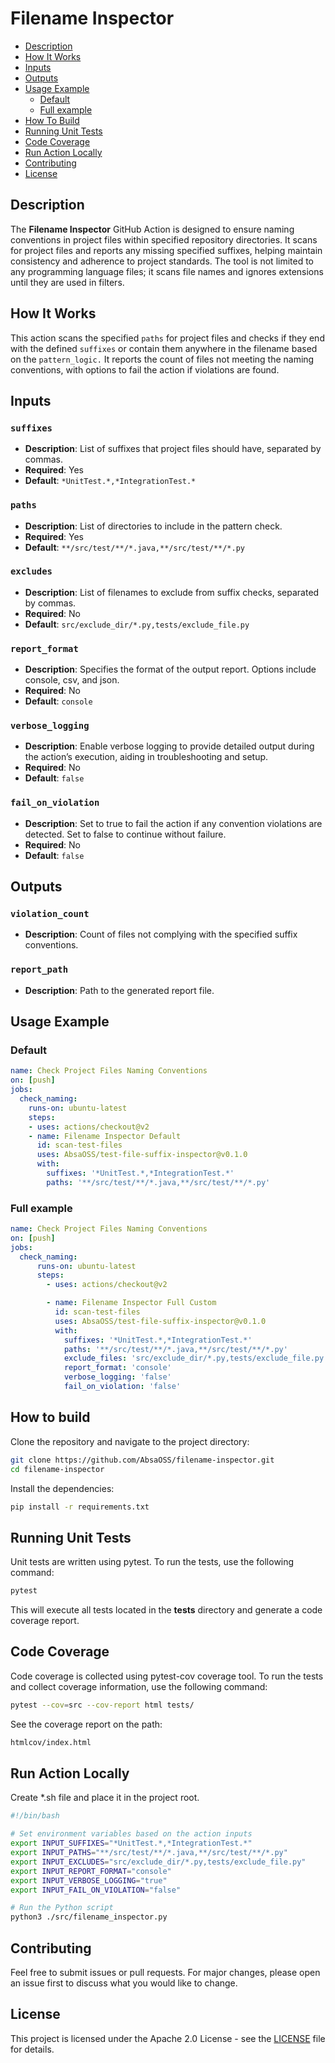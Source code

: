 # Filename Inspector

- [Description](#description)
- [How It Works](#how-it-works)
- [Inputs](#inputs)
- [Outputs](#outputs)
- [Usage Example](#usage-example)
  - [Default](#default)
  - [Full example](#full-example)
- [How To Build](#how-to-build)
- [Running Unit Tests](#running-unit-tests)
- [Code Coverage](#code-coverage)
- [Run Action Locally](#run-action-locally)
- [Contributing](#contributing)
- [License](#license)

## Description
The **Filename Inspector** GitHub Action is designed to ensure naming conventions in project files within specified repository directories. It scans for project files and reports any missing specified suffixes, helping maintain consistency and adherence to project standards. The tool is not limited to any programming language files; it scans file names and ignores extensions until they are used in filters.

## How It Works
This action scans the specified `paths` for project files and checks if they end with the defined `suffixes` or contain them anywhere in the filename based on the `pattern_logic.` It reports the count of files not meeting the naming conventions, with options to fail the action if violations are found.

## Inputs
### `suffixes`
- **Description**: List of suffixes that project files should have, separated by commas.
- **Required**: Yes
- **Default**: `*UnitTest.*,*IntegrationTest.*`

### `paths`
- **Description**: List of directories to include in the pattern check.
- **Required**: Yes
- **Default**: `**/src/test/**/*.java,**/src/test/**/*.py`

### `excludes`
- **Description**: List of filenames to exclude from suffix checks, separated by commas.
- **Required**: No
- **Default**: `src/exclude_dir/*.py,tests/exclude_file.py`

### `report_format`
- **Description**: Specifies the format of the output report. Options include console, csv, and json.
- **Required**: No
- **Default**: `console`

### `verbose_logging`
- **Description**: Enable verbose logging to provide detailed output during the action’s execution, aiding in troubleshooting and setup.
- **Required**: No
- **Default**: `false`

### `fail_on_violation`
- **Description**: Set to true to fail the action if any convention violations are detected. Set to false to continue without failure.
- **Required**: No
- **Default**: `false`

## Outputs
### `violation_count`
- **Description**: Count of files not complying with the specified suffix conventions.

### `report_path`
- **Description**: Path to the generated report file.

## Usage Example
### Default
```yaml
name: Check Project Files Naming Conventions
on: [push]
jobs:
  check_naming:
    runs-on: ubuntu-latest
    steps:
    - uses: actions/checkout@v2
    - name: Filename Inspector Default
      id: scan-test-files
      uses: AbsaOSS/test-file-suffix-inspector@v0.1.0
      with:
        suffixes: '*UnitTest.*,*IntegrationTest.*'
        paths: '**/src/test/**/*.java,**/src/test/**/*.py'
```

### Full example
```yaml
name: Check Project Files Naming Conventions
on: [push]
jobs:
  check_naming:
      runs-on: ubuntu-latest
      steps:
        - uses: actions/checkout@v2

        - name: Filename Inspector Full Custom
          id: scan-test-files
          uses: AbsaOSS/test-file-suffix-inspector@v0.1.0
          with:
            suffixes: '*UnitTest.*,*IntegrationTest.*'
            paths: '**/src/test/**/*.java,**/src/test/**/*.py'
            exclude_files: 'src/exclude_dir/*.py,tests/exclude_file.py'
            report_format: 'console'
            verbose_logging: 'false'
            fail_on_violation: 'false'
```

## How to build

Clone the repository and navigate to the project directory:

```bash
git clone https://github.com/AbsaOSS/filename-inspector.git
cd filename-inspector
```

Install the dependencies:
```bash
pip install -r requirements.txt
```


## Running Unit Tests
Unit tests are written using pytest. To run the tests, use the following command:

```bash
pytest
```

This will execute all tests located in the __tests__ directory and generate a code coverage report.

## Code Coverage
Code coverage is collected using pytest-cov coverage tool. To run the tests and collect coverage information, use the following command:

```bash
pytest --cov=src --cov-report html tests/
```
See the coverage report on the path:
```bash
htmlcov/index.html
```

## Run Action Locally
Create *.sh file and place it in the project root.
```bash
#!/bin/bash

# Set environment variables based on the action inputs
export INPUT_SUFFIXES="*UnitTest.*,*IntegrationTest.*"
export INPUT_PATHS="**/src/test/**/*.java,**/src/test/**/*.py"
export INPUT_EXCLUDES="src/exclude_dir/*.py,tests/exclude_file.py"
export INPUT_REPORT_FORMAT="console"
export INPUT_VERBOSE_LOGGING="true"
export INPUT_FAIL_ON_VIOLATION="false"

# Run the Python script
python3 ./src/filename_inspector.py
```


## Contributing
Feel free to submit issues or pull requests. For major changes, please open an issue first to discuss what you would like to change.

## License

This project is licensed under the Apache 2.0 License - see the [LICENSE](LICENSE) file for details.
